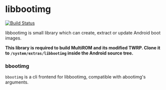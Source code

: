 # libbootimg
[![Build Status](https://travis-ci.org/Tasssadar/libbootimg.png?branch=master)](https://travis-ci.org/Tasssadar/libbootimg)

libbootimg is small library which can create, extract or update Android boot images.

**This library is required to build MultiROM and its modified TWRP. Clone it to
`/system/extras/libbootimg` inside the Android source tree.**

### bbootimg
`bbootimg` is a cli frontend for libbootimg, compatible with abootimg's arguments.
